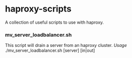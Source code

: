 haproxy-scripts
===============

A collection of useful scripts to use with haproxy.

### mv_server_loadbalancer.sh
This script will drain a server from an haproxy cluster.
*Usage*
./mv_server_loadbalancer.sh [server] [in|out]
